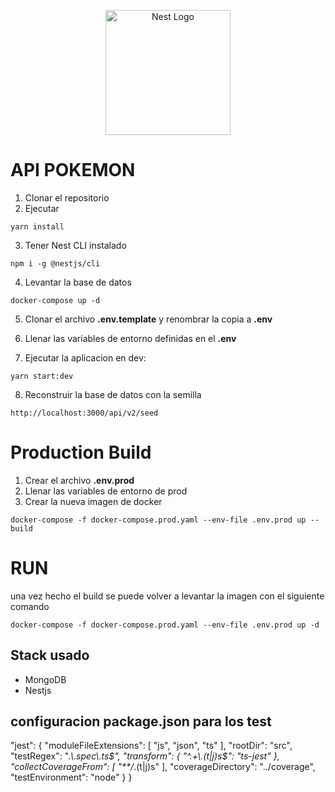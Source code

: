 <p align="center">
  <a href="http://nestjs.com/" target="blank"><img src="https://nestjs.com/img/logo-small.svg" width="200" alt="Nest Logo" /></a>
</p>

# API POKEMON 

1. Clonar el repositorio
2. Ejecutar

```
yarn install
```
3. Tener Nest CLI instalado

```
npm i -g @nestjs/cli
```

4. Levantar la base de datos

```
docker-compose up -d
```

5. Clonar el archivo __.env.template__ y renombrar la copia a __.env__

6. Llenar las variables de entorno definidas en el __.env__

7. Ejecutar la aplicacion en dev:

```
yarn start:dev
```

8. Reconstruir la base de datos con la semilla
```
http://localhost:3000/api/v2/seed
```

#  Production Build
1. Crear el archivo __.env.prod__
2. Llenar las variables de entorno de prod
3. Crear la nueva imagen de docker

```
docker-compose -f docker-compose.prod.yaml --env-file .env.prod up --build
```

# RUN
una vez hecho el build se puede volver a levantar la imagen con el siguiente comando
```
docker-compose -f docker-compose.prod.yaml --env-file .env.prod up -d
```

## Stack usado
* MongoDB
* Nestjs

## configuracion package.json para los test
 "jest": {
    "moduleFileExtensions": [
      "js",
      "json",
      "ts"
    ],
    "rootDir": "src", <!-- cambiar "src"  por "." para que todos los test unitarios enten en la carpeta test-->
    "testRegex": ".*\\.spec\\.ts$",
    "transform": {
      "^.+\\.(t|j)s$": "ts-jest"
    },
    "collectCoverageFrom": [
      "**/*.(t|j)s"
    ],
    "coverageDirectory": "../coverage",
    "testEnvironment": "node"
  }
}